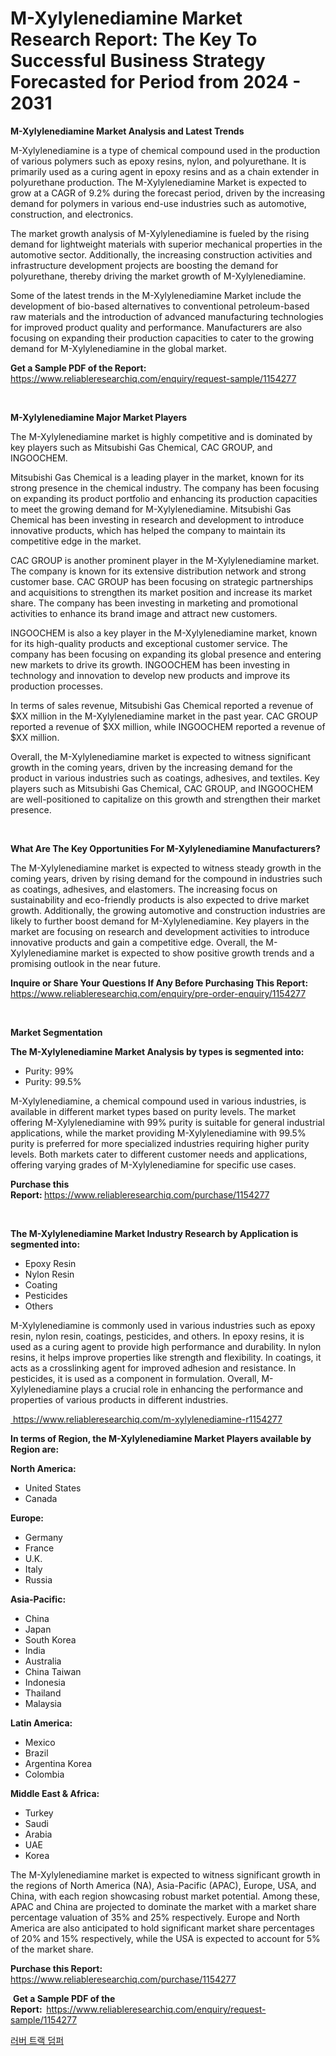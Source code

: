<p><h1>M-Xylylenediamine Market Research Report: The Key To Successful Business Strategy Forecasted for Period from 2024 - 2031</h1></p><p><strong>M-Xylylenediamine Market Analysis and Latest Trends</strong></p>
<p><p>M-Xylylenediamine is a type of chemical compound used in the production of various polymers such as epoxy resins, nylon, and polyurethane. It is primarily used as a curing agent in epoxy resins and as a chain extender in polyurethane production. The M-Xylylenediamine Market is expected to grow at a CAGR of 9.2% during the forecast period, driven by the increasing demand for polymers in various end-use industries such as automotive, construction, and electronics.</p><p>The market growth analysis of M-Xylylenediamine is fueled by the rising demand for lightweight materials with superior mechanical properties in the automotive sector. Additionally, the increasing construction activities and infrastructure development projects are boosting the demand for polyurethane, thereby driving the market growth of M-Xylylenediamine.</p><p>Some of the latest trends in the M-Xylylenediamine Market include the development of bio-based alternatives to conventional petroleum-based raw materials and the introduction of advanced manufacturing technologies for improved product quality and performance. Manufacturers are also focusing on expanding their production capacities to cater to the growing demand for M-Xylylenediamine in the global market.</p></p>
<p><strong>Get a Sample PDF of the Report:&nbsp;</strong> <a href="https://www.reliableresearchiq.com/enquiry/request-sample/1154277">https://www.reliableresearchiq.com/enquiry/request-sample/1154277</a></p>
<p>&nbsp;</p>
<p><strong>M-Xylylenediamine Major Market Players</strong></p>
<p><p>The M-Xylylenediamine market is highly competitive and is dominated by key players such as Mitsubishi Gas Chemical, CAC GROUP, and INGOOCHEM. </p><p>Mitsubishi Gas Chemical is a leading player in the market, known for its strong presence in the chemical industry. The company has been focusing on expanding its product portfolio and enhancing its production capacities to meet the growing demand for M-Xylylenediamine. Mitsubishi Gas Chemical has been investing in research and development to introduce innovative products, which has helped the company to maintain its competitive edge in the market. </p><p>CAC GROUP is another prominent player in the M-Xylylenediamine market. The company is known for its extensive distribution network and strong customer base. CAC GROUP has been focusing on strategic partnerships and acquisitions to strengthen its market position and increase its market share. The company has been investing in marketing and promotional activities to enhance its brand image and attract new customers.</p><p>INGOOCHEM is also a key player in the M-Xylylenediamine market, known for its high-quality products and exceptional customer service. The company has been focusing on expanding its global presence and entering new markets to drive its growth. INGOOCHEM has been investing in technology and innovation to develop new products and improve its production processes.</p><p>In terms of sales revenue, Mitsubishi Gas Chemical reported a revenue of $XX million in the M-Xylylenediamine market in the past year. CAC GROUP reported a revenue of $XX million, while INGOOCHEM reported a revenue of $XX million. </p><p>Overall, the M-Xylylenediamine market is expected to witness significant growth in the coming years, driven by the increasing demand for the product in various industries such as coatings, adhesives, and textiles. Key players such as Mitsubishi Gas Chemical, CAC GROUP, and INGOOCHEM are well-positioned to capitalize on this growth and strengthen their market presence.</p></p>
<p>&nbsp;</p>
<p><strong>What Are The Key Opportunities For M-Xylylenediamine Manufacturers?</strong></p>
<p><p>The M-Xylylenediamine market is expected to witness steady growth in the coming years, driven by rising demand for the compound in industries such as coatings, adhesives, and elastomers. The increasing focus on sustainability and eco-friendly products is also expected to drive market growth. Additionally, the growing automotive and construction industries are likely to further boost demand for M-Xylylenediamine. Key players in the market are focusing on research and development activities to introduce innovative products and gain a competitive edge. Overall, the M-Xylylenediamine market is expected to show positive growth trends and a promising outlook in the near future.</p></p>
<p><strong>Inquire or Share Your Questions If Any Before Purchasing This Report:</strong> <a href="https://www.reliableresearchiq.com/enquiry/pre-order-enquiry/1154277">https://www.reliableresearchiq.com/enquiry/pre-order-enquiry/1154277</a></p>
<p>&nbsp;</p>
<p><strong>Market Segmentation</strong></p>
<p><strong>The M-Xylylenediamine Market Analysis by types is segmented into:</strong></p>
<p><ul><li>Purity: 99%</li><li>Purity: 99.5%</li></ul></p>
<p><p>M-Xylylenediamine, a chemical compound used in various industries, is available in different market types based on purity levels. The market offering M-Xylylenediamine with 99% purity is suitable for general industrial applications, while the market providing M-Xylylenediamine with 99.5% purity is preferred for more specialized industries requiring higher purity levels. Both markets cater to different customer needs and applications, offering varying grades of M-Xylylenediamine for specific use cases.</p></p>
<p><strong>Purchase this Report:&nbsp;</strong><a href="https://www.reliableresearchiq.com/purchase/1154277">https://www.reliableresearchiq.com/purchase/1154277</a></p>
<p>&nbsp;</p>
<p><strong>The M-Xylylenediamine Market Industry Research by Application is segmented into:</strong></p>
<p><ul><li>Epoxy Resin</li><li>Nylon Resin</li><li>Coating</li><li>Pesticides</li><li>Others</li></ul></p>
<p><p>M-Xylylenediamine is commonly used in various industries such as epoxy resin, nylon resin, coatings, pesticides, and others. In epoxy resins, it is used as a curing agent to provide high performance and durability. In nylon resins, it helps improve properties like strength and flexibility. In coatings, it acts as a crosslinking agent for improved adhesion and resistance. In pesticides, it is used as a component in formulation. Overall, M-Xylylenediamine plays a crucial role in enhancing the performance and properties of various products in different industries.</p></p>
<p><a href="https://www.reliableresearchiq.com/m-xylylenediamine-r1154277">&nbsp;https://www.reliableresearchiq.com/m-xylylenediamine-r1154277</a></p>
<p><strong>In terms of Region, the M-Xylylenediamine Market Players available by Region are:</strong></p>
<p>
    <p> <strong> North America: </strong>
        <ul>
            <li>United States</li>
            <li>Canada</li>
        </ul>
        </p> 
    <p> <strong> Europe: </strong>
        <ul>
            <li>Germany</li>
            <li>France</li>
            <li>U.K.</li>
            <li>Italy</li>
            <li>Russia</li>
        </ul>
        </p> 
    <p> <strong> Asia-Pacific: </strong>
        <ul>
            <li>China</li>
            <li>Japan</li>
            <li>South Korea</li>
            <li>India</li>
            <li>Australia</li>
            <li>China Taiwan</li>
            <li>Indonesia</li>
            <li>Thailand</li>
            <li>Malaysia</li>
        </ul>
        </p> 
    <p> <strong> Latin America: </strong>
        <ul>
            <li>Mexico</li>
            <li>Brazil</li>
            <li>Argentina Korea</li>
            <li>Colombia</li>
        </ul>
        </p> 
    <p> <strong> Middle East & Africa: </strong>
        <ul>
            <li>Turkey</li>
            <li>Saudi</li>
            <li>Arabia</li>
            <li>UAE</li>
            <li>Korea</li>
        </ul>
    </p>
    </p>
<p><p>The M-Xylylenediamine market is expected to witness significant growth in the regions of North America (NA), Asia-Pacific (APAC), Europe, USA, and China, with each region showcasing robust market potential. Among these, APAC and China are projected to dominate the market with a market share percentage valuation of 35% and 25% respectively. Europe and North America are also anticipated to hold significant market share percentages of 20% and 15% respectively, while the USA is expected to account for 5% of the market share.</p></p>
<p><strong>Purchase this Report: </strong><a href="https://www.reliableresearchiq.com/purchase/1154277">https://www.reliableresearchiq.com/purchase/1154277</a></p>
<p>&nbsp;<strong>Get a Sample PDF of the Report:&nbsp;&nbsp;</strong><a href="https://www.reliableresearchiq.com/enquiry/request-sample/1154277">https://www.reliableresearchiq.com/enquiry/request-sample/1154277</a></p>
<p><strong></strong></p>
<p><p><a href="https://github.com/hxzi07639916/Market-Research-Report-List-3/blob/main/714113910282.md">러버 트랙 덤퍼</a></p></p>